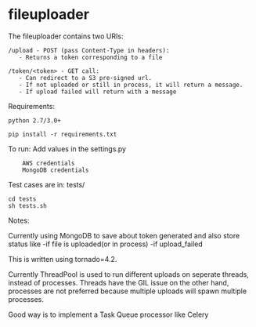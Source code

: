 # fileuploader

The fileuploader contains two URIs:

    /upload - POST (pass Content-Type in headers):
       - Returns a token corresponding to a file

    /token/<token> - GET call:
       - Can redirect to a S3 pre-signed url.
       - If not uploaded or still in process, it will return a message.
       - If upload failed will return with a message


Requirements:

    python 2.7/3.0+

    pip install -r requirements.txt

To run:
    Add values in the settings.py

        AWS credentials
        MongoDB credentials

Test cases are in:
     tests/
     
    cd tests
    sh tests.sh

Notes:

Currently using MongoDB to save about token generated and also store status like
    -if file is uploaded(or in process)
    -if upload_failed

This is written using tornado=4.2.

Currently ThreadPool is used to run different uploads on seperate threads, instead of
processes. Threads have the GIL issue on the other hand, processes are not preferred
because multiple uploads will spawn multiple processes. 

Good way is to implement a Task Queue processor like Celery
